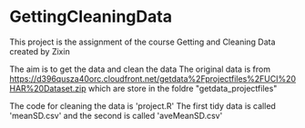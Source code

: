 # GettingCleaningData

This project is the assignment of the course Getting and Cleaning Data
created by Zixin

The aim is to get the data and clean the data
The original data is from https://d396qusza40orc.cloudfront.net/getdata%2Fprojectfiles%2FUCI%20HAR%20Dataset.zip
which are store in the foldre "getdata_projectfiles"

The code for cleaning the data is 'project.R'
The first tidy data is called 'meanSD.csv' and the second is called 'aveMeanSD.csv'
